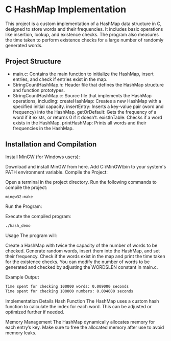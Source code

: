 # C HashMap Implementation
This project is a custom implementation of a HashMap data structure in C, designed to store words and their frequencies. It includes basic operations like insertion, lookup, and existence checks. The program also measures the time taken to perform existence checks for a large number of randomly generated words.

## Project Structure
- main.c: Contains the main function to initialize the HashMap, insert entries, and check if entries exist in the map.
- StringCountHashMap.h: Header file that defines the HashMap structure and function prototypes.
- StringCountHashMap.c: Source file that implements the HashMap operations, including:
createHashMap: Creates a new HashMap with a specified initial capacity.
insertEntry: Inserts a key-value pair (word and frequency) into the HashMap.
getOrDefault: Gets the frequency of a word if it exists, or returns 0 if it doesn’t.
existInTable: Checks if a word exists in the HashMap.
printHashMap: Prints all words and their frequencies in the HashMap.
## Installation and Compilation
Install MinGW (for Windows users):

Download and install MinGW from here.
Add C:\MinGW\bin to your system's PATH environment variable.
Compile the Project:

Open a terminal in the project directory.
Run the following commands to compile the project:
```sh
mingw32-make
```

Run the Program:

Execute the compiled program:
```sh
./hash_demo
```
Usage
The program will:

Create a HashMap with twice the capacity of the number of words to be checked.
Generate random words, insert them into the HashMap, and set their frequency.
Check if the words exist in the map and print the time taken for the existence checks.
You can modify the number of words to be generated and checked by adjusting the WORDSLEN constant in main.c.

Example Output
```sh
Time spent for checking 100000 words: 0.009000 seconds
Time spent for checking 100000 numbers: 0.004000 seconds
```
Implementation Details
Hash Function
The HashMap uses a custom hash function to calculate the index for each word. This can be adjusted or optimized further if needed.

Memory Management
The HashMap dynamically allocates memory for each entry’s key. Make sure to free the allocated memory after use to avoid memory leaks.